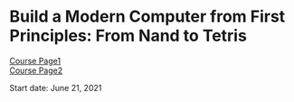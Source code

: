 <h1>Build a Modern Computer from First Principles: From Nand to Tetris</h1>

[Course Page1](https://www.coursera.org/learn/build-a-computer/home/welcome)<br>
[Course Page2](https://www.nand2tetris.org/)

Start date: June 21, 2021
